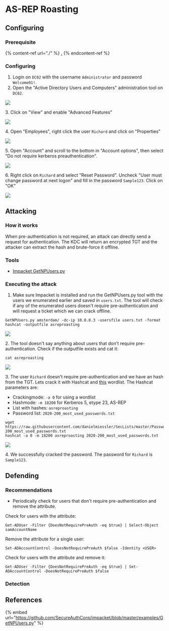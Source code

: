 # AS-REP Roasting

## Configuring

### Prerequisite&#x20;

{% content-ref url="./" %}
[.](./)
{% endcontent-ref %}

### Configuring

1. Login on `DC02` with the username `Administrator` and password `Welcome01!`.
2. Open the "Active Directory Users and Computers" administration tool on `DC02`.

![](<../../../.gitbook/assets/image (6) (1) (1) (1) (1) (1) (1).png>)

3\. Click on "View" and enable "Advanced Features"

![](<../../../.gitbook/assets/image (4) (1) (1) (1) (1) (1).png>)

4\. Open "Employees", right click the user `Richard` and click on "Properties"

![](<../../../.gitbook/assets/image (64) (1) (1) (1) (1) (1) (1) (1) (1) (1) (1) (1) (1).png>)

5\. Open "Account" and scroll to the bottom in "Account options", then select "Do not require kerberos preauthentication".

![](<../../../.gitbook/assets/image (39) (1) (1) (1) (1) (1) (1) (1) (1).png>)

6\. Right click on `Richard` and select "Reset Password". Uncheck "User must change password at next logon" and fill in the password `Sample123`. Click on "OK"

![](<../../../.gitbook/assets/image (65) (1) (1) (1) (1) (1) (1) (1) (1) (1).png>)

## Attacking

### How it works

When pre-authentication is not required, an attack can directly send a request for authentication. The KDC will return an encrypted TGT and the attacker can extract the hash and brute-force it offline.

### Tools

* [Impacket GetNPUsers.py](https://github.com/SecureAuthCorp/impacket/blob/master/examples/GetNPUsers.py)

### Executing the attack

1. Make sure Impacket is installed and run the GetNPUsers.py tool with the users we enumerated earlier and saved in `users.txt`. The tool will check if any of the enumerated users doesn't require pre-authentication and will request a ticket which we can crack offline.

```
GetNPUsers.py amsterdam/ -dc-ip 10.0.0.3 -usersfile users.txt -format hashcat -outputfile asreproasting
```

![](<../../../.gitbook/assets/image (7) (1) (1) (1) (1).png>)

2\. The tool doesn't say anything about users that don't require pre-authentication. Check if the outputfile exists and cat it:

```
cat asreproasting
```

![](<../../../.gitbook/assets/image (43) (1) (1) (1) (1) (1).png>)

3\. The user `Richard` doesn't require pre-authentication and we have an hash from the TGT. Lets crack it with Hashcat and [this](https://raw.githubusercontent.com/danielmiessler/SecLists/master/Passwords/2020-200\_most\_used\_passwords.txt) wordlist. The Hashcat parameters are:

* Crackingmode: `-a 0` for using a wordlist
* Hashmode: `-m 18200` for Kerberos 5, etype 23, AS-REP
* List with hashes: `asreproasting`
* Password list: `2020-200_most_used_passwords.txt`

```
wget https://raw.githubusercontent.com/danielmiessler/SecLists/master/Passwords/2020-200_most_used_passwords.txt
hashcat -a 0 -m 18200 asreproasting 2020-200_most_used_passwords.txt
```

![](<../../../.gitbook/assets/image (10) (1) (2) (1) (1).png>)

4\. We successfully cracked the password. The password for `Richard` is `Sample123`.

## Defending

### Recommendations

* Periodically check for users that don't require pre-authentication and remove the attribute.

Check for users with the attribute:

```
Get-ADUser -Filter {DoesNotRequirePreAuth -eq $true} | Select-Object samAccountName
```

Remove the attribute for a single user:

```
Set-ADAccountControl -DoesNotRequirePreAuth $false -Identity <USER>
```

Check for users with the attribute and remove it:

```
Get-ADUser -Filter {DoesNotRequirePreAuth -eq $true} | Set-ADAccountControl -DoesNotRequirePreAuth $false
```

### Detection



## References

{% embed url="https://github.com/SecureAuthCorp/impacket/blob/master/examples/GetNPUsers.py" %}
